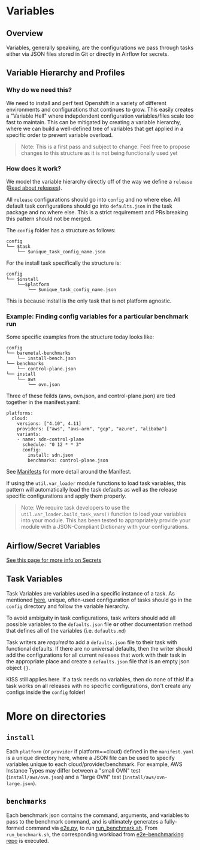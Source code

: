 # Variables 

## Overview

Variables, generally speaking, are the configurations we pass through tasks either via JSON files stored in Git or directly in Airflow for secrets.

## Variable Hierarchy and Profiles

### Why do we need this?
We need to install and perf test Openshift in a variety of different environments and configurations that continues to grow. This easily creates a
"Variable Hell" where indepdendent configuration variables/files scale too fast to maintain. This can be mitigated by creating a variable hierarchy, where we can build a well-defined tree of variables that get applied in a specific order to prevent variable overload. 


> Note: This is a first pass and subject to change. Feel free to propose changes to this structure as it is not being functionally used yet


### How does it work? 
We model the variable hierarchy directly off of the way we define a `release` ([Read about releases](./manifest_and_releases.md)).

All `release` configurations should go into `config` and no where else. All default task configurations should go into `defaults.json` in the task package and no where else. This is a strict requirement and PRs breaking this pattern should not be merged. 

The `config` folder has a structure as follows:

```
config
└── $task
    └── $unique_task_config_name.json
```

For the install task specifically the structure is: 

```
config
└── $install
    └──$platform
        └── $unique_task_config_name.json
```

This is because install is the only task that is not platform agnostic. 

### Example: Finding config variables for a particular benchmark run
Some specific examples from the structure today looks like:
```
config
└── baremetal-benchmarks
    └── install-bench.json
└── benchmarks
    └── control-plane.json
└── install
    └── aws
        └── ovn.json
```

Three of these feilds (aws, ovn.json, and control-plane.json) are tied together in the manifest.yaml:
```
platforms:
  cloud:
    versions: ["4.10", 4.11]
    providers: ["aws", "aws-arm", "gcp", "azure", "alibaba"]
    variants:
    - name: sdn-control-plane
      schedule: "0 12 * * 3"
      config:
        install: sdn.json
        benchmarks: control-plane.json
```
See [Manifests](./manifest_and_releases.md) for more detail around the Manifest.

If using the `util.var_loader` module functions to load task variables, this pattern will automatically load the task defaults as well as the release specific configurations and apply them properly. 

> Note: We require task developers to use the `util.var_loader.build_task_vars()` function to load your variables into your module. This has been tested to appropriately provide your module with a JSON-Compliant Dictionary with your configurations. 

## Airflow/Secret Variables

[See this page for more info on Secrets](./secrets.md)

## Task Variables

Task Variables are variables used in a specific instance of a task. As mentioned [here](#how-does-it-work), unique, often-used configuration of tasks should go in the `config` directory and follow the variable hierarchy. 

To avoid ambiguity in task configurations, task writers should add all possible variables to the `defaults.json` file **or** other documentation method that defines all of the variables (i.e. `defaults.md`)

Task writers are *required* to add a `defaults.json` file to their task with functional defaults. If there are no universal defaults, then the writer should add the configurations for all current releases that work with their task in the appropriate place and create a `defaults.json` file that is an empty json object `{}`. 

KISS still applies here. If a task needs no variables, then do none of this! If a task works on all releases with no specific configurations, don't create any configs inside the `config` folder!

# More on directories
## `install`
Each `platform` (or `provider` if platform==cloud) defined in the `manifest.yaml` is a unique directory here, where a JSON file can be used to specify variables unique to each cloud/provider/benchmark.  For example, AWS Instance Types may differ between a "small OVN" test (`install/aws/ovn.json`) and a "large OVN" test (`install/aws/ovn-large.json`).

## `benchmarks`
Each benchmark json contains the command, arguments, and variables to pass to the benchmark command, and is ultimately generates a fully-formed command via [e2e.py](dags/openshift_nightlies/tasks/benchmarks/e2e.py), to run [run_benchmark.sh](dags/openshift_nightlies/scripts/run_benchmark.sh).
From `run_benchmark.sh`, the corresponding workload from [e2e-benchmarking repo](https://github.com/cloud-bulldozer/e2e-benchmarking) is executed.